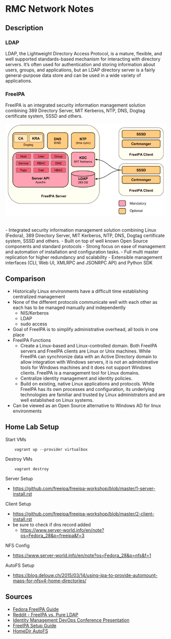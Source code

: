 # RMC Network Notes

## Description

### LDAP
LDAP, the Lightweight Directory Access Protocol, is a mature, flexible, and well supported standards-based mechanism for interacting with directory servers. It’s often used for authentication and storing information about users, groups, and applications, but an LDAP directory server is a fairly general-purpose data store and can be used in a wide variety of applications.


### FreeIPA
FreeIPA is an integrated security information management solution combining 389 Directory Server, MIT Kerberos, NTP, DNS, Dogtag certificate system, SSSD and others.
<br>

![alt text](./assets/freeipa-arch.png "FreeIPA Architecture")

<br>
- Integrated security information management solution combining Linux (Fedora), 389 Directory Server, MIT Kerberos, NTP, DNS, Dogtag certificate system, SSSD and others.
- Built on top of well known Open Source components and standard protocols
- Strong focus on ease of management and automation of installation and configuration tasks.
- Full multi master replication for higher redundancy and scalability
- Extensible management interfaces (CLI, Web UI, XMLRPC and JSONRPC API) and Python SDK

## Comparison
- Historically Linux environments have a difficult time establishing centralized management
- None of the different protocols communicate well with each other as each has to be managed manually and independently
    - NIS/Kerberos
    - LDAP
    - sudo access
- Goal of FreeIPA is to simplify administrative overhead, all tools in one place
- FreeIPA Functions
    - Create a Linux-based and Linux-controlled domain. Both FreeIPA servers and FreeIPA clients are Linux or Unix machines. While FreeIPA can synchronize data with an Active Directory domain to allow integration with Windows servers, it is not an administrative tools for Windows machines and it does not support Windows clients. FreeIPA is a management tool for Linux domains.
    - Centralize identity management and identity policies.
    - Build on existing, native Linux applications and protocols. While FreeIPA has its own processes and configuration, its underlying technologies are familiar and trusted by Linux administrators and are well established on Linux systems. 
- Can be viewed as an Open Source alternative to Windows AD for linux environments

## Home Lab Setup

Start VMs
```
    vagrant up --provider virtualbox
```

Destroy VMs
```
    vagrant destroy
```

Server Setup
- https://github.com/freeipa/freeipa-workshop/blob/master/1-server-install.rst

Client Setup
- https://github.com/freeipa/freeipa-workshop/blob/master/2-client-install.rst
- be sure to check if dns record added
    - https://www.server-world.info/en/note?os=Fedora_28&p=freeipa&f=3

NFS Config
- https://www.server-world.info/en/note?os=Fedora_28&p=nfs&f=1

AutoFS Setup
- https://blog.delouw.ch/2015/03/14/using-ipa-to-provide-automount-maps-for-nfsv4-home-directories/

## Sources
- [Fedora FreeIPA Guide](https://docs.fedoraproject.org/en-US/Fedora/18/html/FreeIPA_Guide/introduction.html)
- [Reddit - FreeIPA vs. Pure LDAP](https://www.reddit.com/r/linuxadmin/comments/5ye1vt/openldap_freeipa_ad_whats_the_difference/)
- [Identity Management DevOps Conference Presentation](https://www.youtube.com/watch?v=cUQcNi_obIc)
- [FreeIPA Setup Guide](https://www.server-world.info/en/note?os=Fedora_28&p=freeipa&f=3)
- [HomeDir AutoFS](https://www.server-world.info/en/note?os=Fedora_28&p=nfs&f=1)